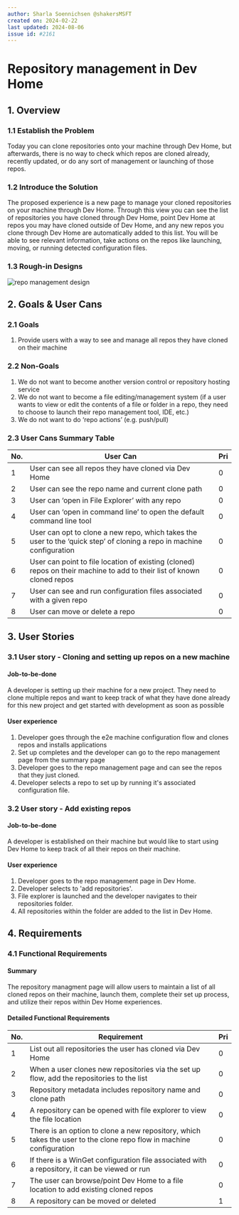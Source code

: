 ```yaml
---
author: Sharla Soennichsen @shakersMSFT
created on: 2024-02-22
last updated: 2024-08-06
issue id: #2161
---
```


# Repository management in Dev Home

## 1. Overview

### 1.1 Establish the Problem

Today you can clone repositories onto your machine through Dev Home, but afterwards, there is no way to check which repos are cloned already, recently updated, or do any sort of management or launching of those repos.

### 1.2 Introduce the Solution

The proposed experience is a new page to manage your cloned repositories on your machine through Dev Home. Through this view you can see the list of repositories you have cloned through Dev Home, point Dev Home at repos you may have cloned outside of Dev Home, and any new repos you clone through Dev Home are automatically added to this list. You will be able to see relevant information, take actions on the repos like launching, moving, or running detected configuration files.

### 1.3 Rough-in Designs

![repo management design](repomanagement.png)

## 2. Goals & User Cans

### 2.1 Goals

1. Provide users with a way to see and manage all repos they have cloned on their machine 

### 2.2 Non-Goals

1. We do not want to become another version control or repository hosting service 
2. We do not want to become a file editing/management system (if a user wants to view  or edit the contents of a file or folder in a repo, they need to choose to launch their repo management tool, IDE, etc.) 
3. We do not want to do ‘repo actions’ (e.g. push/pull)

### 2.3 User Cans Summary Table

| No. | User Can | Pri |
| --- | -------- | --- |
| 1 | User can see all repos they have cloned via Dev Home  | 0 |
| 2 | User can see the repo name and current clone path  | 0 |
| 3 | User can ‘open in File Explorer’ with any repo  | 0 |
| 4 | User can ‘open in command line’ to open the default command line tool  | 0 |
| 5 | User can opt to clone a new repo, which takes the user to the ‘quick step’ of cloning a repo in machine configuration  | 0 |
| 6 | User can point to file location of existing (cloned) repos on their machine to add to their list of known cloned repos  | 0 |
| 7 | User can see and run configuration files associated with a given repo  | 0 |
| 8 | User can move or delete a repo  | 0 |

## 3. User Stories

### 3.1 User story - Cloning and setting up repos on a new machine

#### Job-to-be-done

A developer is setting up their machine for a new project. They need to clone multiple repos and want to keep track of what they have done already for this new project and get started with development as soon as possible

#### User experience

1. Developer goes through the e2e machine configuration flow and clones repos and installs applications
2. Set up completes and the developer can go to the repo management page from the summary page
3. Developer goes to the repo management page and can see the repos that they just cloned.
4. Developer selects a repo to set up by running it's associated configuration file. 

### 3.2 User story - Add existing repos

#### Job-to-be-done

A developer is established on their machine but would like to start using Dev Home to keep track of all their repos on their machine. 

#### User experience

1. Developer goes to the repo management page in Dev Home. 
2. Developer selects to 'add repositories'.
3. File explorer is launched and the developer navigates to their repositories folder.
4. All repositories within the folder are added to the list in Dev Home. 

## 4. Requirements

### 4.1 Functional Requirements

#### Summary

The repository managment page will allow users to maintain a list of all cloned repos on their machine, launch them, complete their set up process, and utilize their repos within Dev Home experiences. 

#### Detailed Functional Requirements

| No. | Requirement | Pri |
| --- | ----------- | --- |
| 1 | List out all repositories the user has cloned via Dev Home   | 0 |
| 2 | When a user clones new repositories via the set up flow, add the repositories to the list   | 0 |
| 3 | Repository metadata includes repository name and clone path  | 0 |
| 4 | A repository can be opened with file explorer to view the file location | 0 |
| 5 | There is an option to clone a new repository, which takes the user to the clone repo flow in machine configuration  | 0 |
| 6 | If there is a WinGet configuration file associated with a repository, it can be viewed or run | 0 |
| 7 | The user can browse/point Dev Home to a file location to add existing cloned repos  | 0 |
| 8 | A repository can be moved or deleted | 1 |
